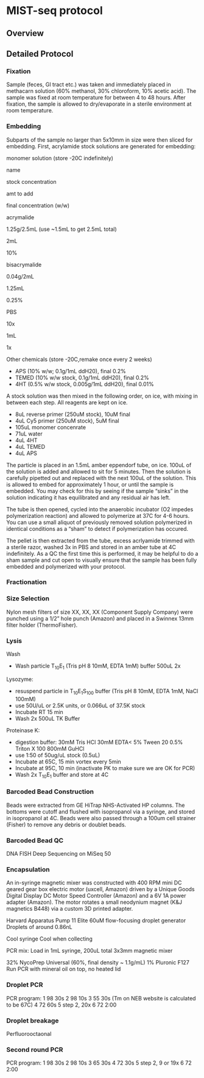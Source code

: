 # MIST-seq protocol 

## Overview

## Detailed Protocol

### Fixation

Sample (feces, GI tract etc.) was taken and immediately placed in methacarn solution (60% methanol, 30% chloroform, 10% acetic acid). The sample was fixed at room temperature for between 4 to 48 hours. After fixation, the sample is allowed to dry/evaporate in a sterile environment at room temperature.

### Embedding

Subparts of the sample no larger than 5x10mm in size were then sliced for embedding. First, acrylamide stock solutions are generated for embedding:

monomer solution (store -20C indefinitely)

name

stock concentration

amt to add

final concentration (w/w)

acrymalide

1.25g/2.5mL
(use ~1.5mL to get 2.5mL total)

2mL

10%

bisacrymalide

0.04g/2mL

1.25mL

0.25%

PBS

10x

1mL

1x

Other chemicals (store -20C,remake once every 2 weeks)

- APS (10% w/w; 0.1g/1mL ddH20), final  0.2%
- TEMED  (10% w/w stock, 0.1g/1mL ddH20), final 0.2%
- 4HT  (0.5% w/w stock, 0.005g/1mL ddH20), final 0.01%

A stock solution was then mixed in the following order, on ice, with mixing in between each step. All reagents are kept on ice.

- 8uL reverse primer (250uM stock), 10uM final
- 4uL Cy5 primer (250uM stock), 5uM final
- 105uL monomer concenrate
- 71uL water
- 4uL 4HT
- 4uL TEMED
- 4uL APS

The particle is placed in an 1.5mL amber eppendorf tube, on ice. 100uL of the solution is added and allowed to sit for 5 minutes. Then the solution is carefully pipetted out and replaced with the next 100uL of the solution. This is allowed to embed for approximately 1 hour, or until the sample is embedded. You may check for this by seeing if the sample “sinks” in the solution indicating it has equilibrated and any residual air has left.

The tube is then opened, cycled into the anaerobic incubator (O2 impedes polymerization reaction) and allowed to polymerize at 37C for 4-6 hours. You can use a small aliquot of previously removed solution polymerized in identical conditions as a “sham” to detect if polymerization has occured.

The pellet is then extracted from the tube, excess acrlyamide trimmed with a sterile razor, washed 3x in PBS and stored in an amber tube at 4C indefinitely. As a QC the first time this is performed, it may be helpful to do a sham sample and cut open to visually ensure that the sample has been fully embedded and polymerized with your protocol.

### Fractionation

### Size Selection
Nylon mesh filters of size XX, XX, XX (Component Supply Company) were punched using a 1/2” hole punch (Amazon) and placed in a Swinnex 13mm filter holder (ThermoFisher).

### Lysis
Wash

- Wash particle T<sub>10</sub>E<sub>1</sub> (Tris pH 8 10mM, EDTA 1mM) buffer 500uL 2x

Lysozyme:

- resuspend particle in T<sub>10</sub>E<sub>1</sub>S<sub>100</sub> buffer (Tris pH 8 10mM, EDTA 1mM, NaCl 100mM) 
- use 50U/uL or 2.5K units, or 0.066uL of 37.5K stock
- Incubate RT 15 min
- Wash 2x 500uL TK Buffer

Proteinase K:

- digestion buffer: 30mM Tris HCl 30mM EDTA< 5% Tween 20 0.5% Triton X 100 800mM GuHCl 
- use 1:50 of 50ug/uL stock (0.5uL)
- Incubate at 65C, 15 min vortex every 5min
- Incubate at 95C, 10 min (inactivate PK to make sure we are OK for PCR)
- Wash 2x T<sub>10</sub>E<sub>1</sub>  buffer and store at 4C

### Barcoded Bead Construction
Beads were extracted from GE HiTrap NHS-Activated HP columns. The bottoms were cutoff and flushed with isopropanol via a syringe, and stored in isopropanol at 4C. Beads were also passed through a 100um cell strainer (Fisher) to remove any debris or doublet beads.

### Barcoded Bead QC
DNA FISH
Deep Sequencing on MiSeq 50

### Encapsulation
An in-syringe magnetic mixer was constructed with 400 RPM mini DC geared gear box electric motor (uxcell, Amazon) driven by a Unique Goods Digital Display DC Motor Speed Controller (Amazon) and a 6V 1A power adapter (Amazon). The motor rotates a small neodynium magnet (K&J magnetics B448) via a custom 3D printed adapter.

Harvard Apparatus Pump 11 Elite
60uM flow-focusing droplet generator
Droplets of around 0.86nL

Cool syringe
Cool when collecting

PCR mix:
Load in 1mL syringe, 200uL total
3x3mm magnetic mixer

32% NycoPrep Universal (60%, final density ~ 1.1g/mL)
1% Pluronic F127
Run PCR with mineral oil on top, no heated lid

### Droplet PCR
PCR program:
1 98 30s
2 98 10s
3 55 30s (Tm on NEB website is calculated to be 67C)
4 72 60s
5 step 2, 20x
6 72 2:00

### Droplet breakage
Perfluorooctaonal

### Second round PCR
PCR program:
1 98 30s
2 98 10s
3 65 30s
4 72 30s
5 step 2, 9 or 19x
6 72 2:00